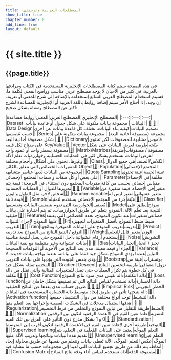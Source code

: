 ```yaml
---
title: المصطلحات العربية وترجمتها
show_title: true
chapter_number: 0
add_line: true
layout: default
---
```


# {{ site.title }}

## {{page.title}}

في هذه الصفحة سيتم كتابة المصطلحات الإنجليزية المستخدمة في الكتاب ومرادفها بالعربية، في كثير من الأحيان لا يوجد مصطلح عربي مناسب وواضح المعنى لكلمة ما، فسيتم استخدام المصطلح العربي الشائع إستخدامة بالإضافة إلى شرح للمعنى أو تعريف إن وجد، إذا أحتاج الأمر سيتم إضافة روابط باللغة العربية أو الإنجليزية للمساعدة لشرح أكثر عن المصطلح ومعناه بشكل صحيح:


|المصطلح الإنجليزي|المصطلح العربي|المعنى|روابط مساعدة|
|:---:|:---:|:---:|
|Dataset| البيانات | مجموعة بيانات متكونة على شكل جدول أو قاعدة بيانات | [📝][datasetEN] [📝][datasetAR] |
|Data Design|تصميم البيانات|كيفية بناء البيانات، تختلف كل قاعدة بيانات عن أخرى حسب مُصممها||
|Series| مجموعة (مصفوفة أحادية البعد) | مجموعة بيانات متكونة على شكل مصفوفة أحادية البعد | [📝][SeriesEN] |
|Dictionary|قاموس|مشابهة للمصفوفات لكن تحتوي على مفتاح لكل قيمه Key/Value|[📝][Dictionary]
|Vector|متّجه|طريقة لعرض البيانات على شكل مصفوفة بسطر واحد أو عمود واحد|[📝][Vector]|
|Matrix\Matrices|مصفوفة / مصفوفات|طريقة لعرض البيانات، تستخدم بشكل كثير في العمليات الحسابية وخوارزميات تعلم الآلة وغيرها، تحتوي على أشكال وأحجام مختلفة|[📝][Matrix]|
|Class|الكلاس/الصنف|هي جميع الدوال، المتغيرات، الخصائص التي تتعلق بالكائن Object|[📝][Class]
|Population|المجتمع الإحصائي| مجموعة من البيانات لديها عناصر متشابهه||
|Quota Sampling|عينة الحصة|عينة تحتوي على بعض أو كل صفات و سمات المجتمع الإحصائي||
|Parameter|معْلَمة|في الإحصاء: مقياس إحصائي يحسب من كافة مفردات المجتمع دون استثناء، في البرمجة: قيمة يتم تمريرها للدوال أو العمليات الحسابية|[📝][ParameterEN] [📝][ParameterAR]
|Variable|متغير|في الإحصاء، قيمة متغيرة من شخص لآخر، مثل الطول والوزن|[📝][VariableAR]|
|Random variable|متغير عشوائي|متغير ليس له قيمة ثابتة|[📝][RandomVariableAR]|
|Sample|عيّنة|جزء من المجتمع الإحصائي يستخدم لتمثيله|[📝][SampleAR]|
|Classifier|مُصنف|الخوارزمية التي تقوم بتصنيف البيانات وتقسيمها|[📝][Classifier]
|Model|نموذج|يطلق على النتيجة بعد تعلم الآلة، النموذج يتعلم عن طريق الخوارزميات، ثم يتم أختبارة على بيانات حقيقية|[📝][ModelEN]|
|Features|خصائص/متغيرات|عند تكوين النموذج، نحدد الخصائص التي يعتمد عليها النموذج لإجراء التنبؤات|[📝][Features]
|Fit|ضبط|ضبط النموذج بأفضل المتغيرات لتجهيزه للتدريب|[📝][Fit]|
|Train|تدريب|تدريب النموذج على البيانات المتوفرة ونتائجها|[📝][Train]|
|Predict|التوقع / التنبؤ|النتائج من النموذج بعد تدريبه|[📝][Predict]|
|Weight|الوزن|متغير قابل للتعلم، يستخدم أرقام عشوائية داخل النموذج حتى يصل لنتيجة مناسبة|[📝][Weight][📝][WeightBias]
|Noise|التشويش|بيانات عشوائية وغير منتظمة مع بقية البيانات|[📝][Noise] [📝][Noise2]|
|Bias|تحيز / انحياز|انحياز البيانات لجزء أو قيمه معينة، مدى بعد النتائج من الأجوبة أو التوقعات الصحيحة|[📝][BaisVariance]|
|Variance|التباين|عندما يؤدي النموذج بشكل جيد فقط على بياناته، عندما يواجه بيانات جديده، لا يؤدي بنفس الجودة التي يؤديها على بيانات التدريب|[📝][BaisVariance]|
|Bootstrap|بوتستراب|عينة من المجتمع تمثله بشكل جيد|[📝][BootstrapAR]|
|Gradient Descent|نزول اشتقاقي|طريقة لتحسين النتائج، في كل خطوة يتم تكرار العمليات حتى تصل للمتغيرات المثالية والتي تقلل من دالة التكلفة|[📝][GradientDescent] [📝][GradientDescentEN]|
|Cost Function|دالة التكلفة|دالة تقيس مدى سوء نتائج النموذج|[📝][CostFunction]|
|Loss Function|دالة الخسارة|دالة تستخدم لقياس النتائج التي تم تصنيفها بشكل خاطئ عن طريق حساب مدى بعدها عن النتائج الحقيقية|[📝][LossFunctionEN] [📝][LossFunctionEN2] [📝][LossFunctionAR]|
|Empirical Risk|الخطر التجريبي|دالة نتيجتها تأتي عن طريق إيجاد متوسط دالة الخسارة المستخدمة في البيانات|[📝][EmpiricalRisk]|
|Activation function| دالة التنشيط| توجد أنواع مختلفة من دوال التنشيط، جميعها هدفها استقبال مدخلات في الشبكات العصبية وإخراجها بعد التعلم منها| [📝][ActivationFunctionsEN] [📝][ActivationFunctionsAR]|
|Regularization|الضبط|طريقة للتقليل من تباين النموذج والتخلص من فرط التخصيص|[📝][Regularization] [📝][Regularization2]|
|Normalization|التسوية|إعادة تعين القيم في الأعمدة الرقمية لتكون بين الرقمين 0 و 1 بشكل مدرج دون التأثير على الفرق بين تلك القيم|[📝][StandardizationNormalization] [📝][StandardizationNormalization2]|
|Standardization|التوحيد|طريقة أخرى لإعادة تعين القيم في الاعمدة الرقمية لتكون أقرب إلى المتوسط|[📝][StandardizationNormalization] [📝][StandardizationNormalization2]|
|Supervised learning|التعلم الموجَّه|يعتمد على البيانات المٌعلْمة في التعلم، يتم تقديم هذه البيانات ونتائجها وتدريب الآلة عليها|[📝][SupervisedUnsupervisedLearning]|
|Unsupervised learning|التعلم غير الموجَّه|عكس التعلم الموجَّه، الآلة تُعطى بيانات وتتعلم من نفسها عن طريق محاولة إيجاد أنماط، يتم ذلك عن طريق تجميع البيانات التي لدينا إلى مجموعات حسب ما تتشابه فيه|[📝][SupervisedUnsupervisedLearning]|
|Confusion Matrix|مصفوفة الدقة|أداة تستخدم لقياس أداء ودقة نتائج النماذج|[📝][ConfusionMatrix]|




[datasetEN]: https://whatis.techtarget.com/definition/data-set
[datasetAR]: https://ar.wikipedia.org/wiki/%D9%85%D8%AC%D9%85%D9%88%D8%B9%D8%A9_%D8%A8%D9%8A%D8%A7%D9%86%D8%A7%D8%AA
[SeriesEN]: https://www.tutorialspoint.com/python_pandas/python_pandas_series.htm
[ActivationFunctionsEN]: https://medium.com/the-theory-of-everything/understanding-activation-functions-in-neural-networks-9491262884e0
[ActivationFunctionsAR]: https://ai.malawad.com/%D9%85%D9%82%D8%AF%D9%85%D8%A9-%D9%81%D9%8A-%D8%AF%D9%88%D8%A7%D9%84-%D8%A7%D9%84%D8%AA%D9%86%D8%B4%D9%8A%D8%B7/
[ParameterEN]: https://www.statisticshowto.com/what-is-a-parameter-statisticshowto/
[ParameterAR]: https://www.jmasi.com/ehsa/moqdma.htm
[SampleAR]: https://www.jmasi.com/ehsa/moqdma.htm
[GradientDescentEN]: https://towardsdatascience.com/gradient-descent-in-a-nutshell-eaf8c18212f0
[VariableAR]: https://www.search-academy.com/article.php?p_id=423993
[RandomVariableAR]: https://www.youtube.com/watch?v=5HA0TLvWVCQ
[LossFunctionEN]: https://machinelearningmastery.com/loss-and-loss-functions-for-training-deep-learning-neural-networks/
[LossFunctionEN2]: https://www.youtube.com/watch?v=n6ZarN3qLxI
[LossFunctionAR]: https://alioh.github.io/100MLBook-Chapter3/
[ModelEN]: https://machinelearningmastery.com/difference-between-algorithm-and-model-in-machine-learning/
[Matrix]: https://www.youtube.com/watch?v=0oGJTQCy4cQ
[Vector]: https://www.mathsisfun.com/algebra/scalar-vector-matrix.html
[Dictionary]: https://www.tutorialspoint.com/python/python_dictionary.htm
[BootstrapAR]: https://www.youtube.com/watch?v=esm0xFm0ouU
[GradientDescent]: https://machinelearningmastery.com/gradient-descent-for-machine-learning/
[CostFunction]: https://www.youtube.com/watch?v=euhATa4wgzo
[Fit]: https://www.datarobot.com/wiki/fitting/
[Train]: https://developers.google.com/machine-learning/crash-course/descending-into-ml/training-and-loss
[Predict]: https://www.datarobot.com/wiki/prediction/
[Weight]: https://www.kdnuggets.com/2019/11/machine-learning-what-why-how-weighting.html
[Features]: https://www.datarobot.com/wiki/feature/
[Classifier]: https://towardsdatascience.com/machine-learning-classifiers-a5cc4e1b0623
[Class]: https://www.programiz.com/python-programming/class
[WeightBias]: https://deepai.org/machine-learning-glossary-and-terms/weight-artificial-neural-network
[BaisVariance]: https://machinelearningmastery.com/gentle-introduction-to-the-bias-variance-trade-off-in-machine-learning/
[Noise]: https://sci2s.ugr.es/noisydata
[Noise2]: https://www.statisticshowto.com/statistical-noise/
[Regularization]: https://www.youtube.com/watch?v=KvtGD37Rm5I
[Regularization2]: https://www.youtube.com/watch?v=rPBFvvw2OM4
[EmpiricalRisk]: https://www.cs.cornell.edu/courses/cs4780/2018fa/lectures/lecturenote10.html
[StandardizationNormalization]: https://www.kdnuggets.com/2020/04/data-transformation-standardization-normalization.html
[StandardizationNormalization2]: https://www.analyticsvidhya.com/blog/2020/04/feature-scaling-machine-learning-normalization-standardization/
[SupervisedUnsupervisedLearning]: https://machinelearningmastery.com/supervised-and-unsupervised-machine-learning-algorithms/
[ConfusionMatrix]: https://www.youtube.com/watch?v=8Oog7TXHvFY